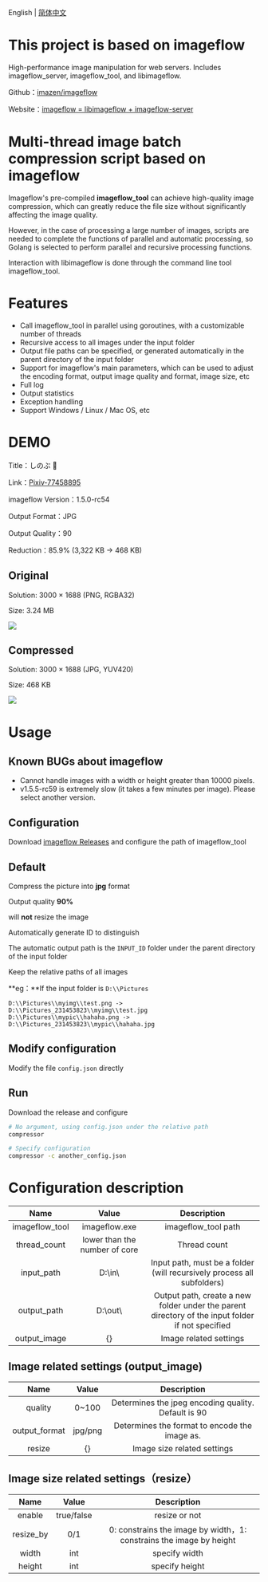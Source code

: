 English | [简体中文](README_zh_CN.md)

# This project is based on imageflow

High-performance image manipulation for web servers. Includes imageflow_server, imageflow_tool, and libimageflow.

Github：[imazen/imageflow](https://github.com/imazen/imageflow)

Website：[imageflow = libimageflow + imageflow-server](https://www.imageflow.io/)



# Multi-thread image batch compression script based on imageflow

Imageflow's pre-compiled **imageflow_tool** can achieve high-quality image compression, which can greatly reduce the file size without significantly affecting the image quality.

However, in the case of processing a large number of images, scripts are needed to complete the functions of parallel and automatic processing, so Golang is selected to perform parallel and recursive processing functions.

Interaction with libimageflow is done through the command line tool imageflow_tool.



# Features

- Call imageflow_tool in parallel using goroutines, with a customizable number of threads
- Recursive access to all images under the input folder
- Output file paths can be specified, or generated automatically in the parent directory of the input folder
- Support for imageflow's main parameters, which can be used to adjust the encoding format, output image quality and format, image size, etc
- Full log
- Output statistics
- Exception handling
- Support Windows / Linux / Mac OS, etc



# DEMO

Title：しのぶ 🦋

Link：[Pixiv-77458895](https://www.pixiv.net/artworks/77458895)

imageflow Version：1.5.0-rc54

Output Format：JPG

Output Quality：90

Reduction：85.9% (3,322 KB -> 468 KB)



## Original

Solution: 3000 × 1688 (PNG, RGBA32)

Size: 3.24 MB

![](https://cdn.jsdelivr.net/gh/bipy/CDN@master/repo/Image-Compressor/pid-77458895.png)



## Compressed

Solution: 3000 × 1688 (JPG, YUV420)

Size: 468 KB

![](https://cdn.jsdelivr.net/gh/bipy/CDN@master/repo/Image-Compressor/pid-77458895.jpg)



# Usage



## Known BUGs about imageflow

- Cannot handle images with a width or height greater than 10000 pixels.
- v1.5.5-rc59 is extremely slow (it takes a few minutes per image). Please select another version.



## **Configuration**

Download [imageflow Releases](https://github.com/imazen/imageflow/releases) and configure the path of imageflow_tool



## Default

Compress the picture into **jpg** format

Output quality **90%**

will **not** resize the image

Automatically generate ID to distinguish

The automatic output path is the `INPUT_ID` folder under the parent directory of the input folder

Keep the relative paths of all images

**eg：**If the input folder is `D:\\Pictures`

```
D:\\Pictures\\myimg\\test.png -> D:\\Pictures_231453823\\myimg\\test.jpg
D:\\Pictures\\mypic\\hahaha.png -> D:\\Pictures_231453823\\mypic\\hahaha.jpg
```



## Modify configuration

Modify the file `config.json` directly



## Run

Download the release and configure

```bash
# No argument, using config.json under the relative path
compressor

# Specify configuration
compressor -c another_config.json
```



# Configuration description

|      Name      |             Value             |                         Description                          |
| :------------: | :---------------------------: | :----------------------------------------------------------: |
| imageflow_tool |         imageflow.exe         |                     imageflow_tool path                      |
|  thread_count  | lower than the number of core |                         Thread count                         |
|   input_path   |           D:\\in\\            | Input path, must be a folder (will recursively process all subfolders) |
|  output_path   |           D:\\out\\           | Output path,  create a new folder under the parent directory of the input folder if not specified |
|  output_image  |              {}               |                    Image related settings                    |

## Image related settings (output_image)

|     Name      |  Value  |                     Description                     |
| :-----------: | :-----: | :-------------------------------------------------: |
|    quality    | 0\~100  | Determines the jpeg encoding quality. Default is 90 |
| output_format | jpg/png |    Determines the format to encode the image as.    |
|    resize     |   {}    |             Image size related settings             |

## Image size related settings（resize）

|   Name    |   Value    |                         Description                          |
| :-------: | :--------: | :----------------------------------------------------------: |
|  enable   | true/false |                        resize or not                         |
| resize_by |    0/1     | 0: constrains the image by width，1: constrains the image by height |
|   width   |    int     |                        specify width                         |
|  height   |    int     |                        specify height                        |
